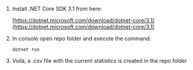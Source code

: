 1. Install .NET Core SDK 3.1 from here:

    [https://dotnet.microsoft.com/download/dotnet-core/3.1](https://dotnet.microsoft.com/download/dotnet-core/3.1)
2. In console open repo folder and execute the command:

    `dotnet run`
3. Voilà, a .csv file with the current statistics is created in the repo folder    